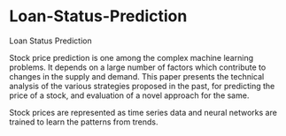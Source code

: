 # Loan-Status-Prediction
Loan Status Prediction

Stock price prediction is one among the complex machine learning problems. It depends on a large number of factors which contribute to changes in the supply and demand. This paper presents the technical analysis of the various strategies proposed in the past, for predicting the price of a stock, and evaluation of a novel approach for the same.

Stock prices are represented as time series data and neural networks are trained to learn the patterns from trends.
